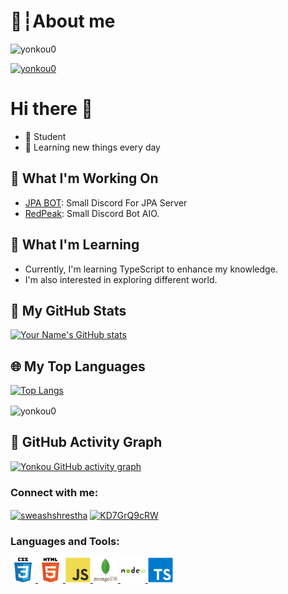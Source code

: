 # 🤫┆About me

<p align="left"> <img src="https://komarev.com/ghpvc/?username=yonkou0&label=Profile%20views&color=0e75b6&style=flat" alt="yonkou0" /> </p>

<p align="left"> <a href="https://github.com/ryo-ma/github-profile-trophy"><img src="https://github-profile-trophy.vercel.app/?username=yonkou0" alt="yonkou0" /></a> </p>

# Hi there 👋

- 🏫 Student 
- 🌱 Learning new things every day

## 🔭 What I'm Working On

- [JPA BOT](link): Small Discord For JPA Server 
- [RedPeak](link): Small Discord Bot AIO.

## 🌱 What I'm Learning

- Currently, I'm learning TypeScript to enhance my knowledge.
- I'm also interested in exploring different world.

## 🚀 My GitHub Stats

[![Your Name's GitHub stats](https://github-readme-stats.vercel.app/api?username=yonkou0&show_icons=true&theme=radical)](https://github.com/yonkou0)

## 🌐 My Top Languages

[![Top Langs](https://github-readme-stats.vercel.app/api/top-langs/?username=yonkou0&layout=compact&theme=radical)](https://github.com/yonkou0)
<p><img align="center" src="https://github-readme-streak-stats.herokuapp.com/?user=yonkou0&" alt="yonkou0" /></p>

## 🎨 GitHub Activity Graph

[![Yonkou GitHub activity graph](https://activity-graph.herokuapp.com/graph?username=yonkou0&theme=rogue)](https://github.com/yonkou0)

<h3 align="left">Connect with me:</h3>
<p align="left">
<a href="https://fb.com/sweashshrestha" target="blank"><img align="center" src="https://raw.githubusercontent.com/rahuldkjain/github-profile-readme-generator/master/src/images/icons/Social/facebook.svg" alt="sweashshrestha" height="30" width="40" /></a>
<a href="https://discord.gg/KD7GrQ9cRW" target="blank"><img align="center" src="https://raw.githubusercontent.com/rahuldkjain/github-profile-readme-generator/master/src/images/icons/Social/discord.svg" alt="KD7GrQ9cRW" height="30" width="40" /></a>
</p>

<h3 align="left">Languages and Tools:</h3>
<p align="left"> <a href="https://www.w3schools.com/css/" target="_blank" rel="noreferrer"> <img src="https://raw.githubusercontent.com/devicons/devicon/master/icons/css3/css3-original-wordmark.svg" alt="css3" width="40" height="40"/> </a> <a href="https://www.w3.org/html/" target="_blank" rel="noreferrer"> <img src="https://raw.githubusercontent.com/devicons/devicon/master/icons/html5/html5-original-wordmark.svg" alt="html5" width="40" height="40"/> </a> <a href="https://developer.mozilla.org/en-US/docs/Web/JavaScript" target="_blank" rel="noreferrer"> <img src="https://raw.githubusercontent.com/devicons/devicon/master/icons/javascript/javascript-original.svg" alt="javascript" width="40" height="40"/> </a> <a href="https://www.mongodb.com/" target="_blank" rel="noreferrer"> <img src="https://raw.githubusercontent.com/devicons/devicon/master/icons/mongodb/mongodb-original-wordmark.svg" alt="mongodb" width="40" height="40"/> </a> <a href="https://nodejs.org" target="_blank" rel="noreferrer"> <img src="https://raw.githubusercontent.com/devicons/devicon/master/icons/nodejs/nodejs-original-wordmark.svg" alt="nodejs" width="40" height="40"/> </a> <a href="https://www.typescriptlang.org/" target="_blank" rel="noreferrer"> <img src="https://raw.githubusercontent.com/devicons/devicon/master/icons/typescript/typescript-original.svg" alt="typescript" width="40" height="40"/> </a> </p>



